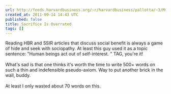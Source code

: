 ```yaml
---
url: http://feeds.harvardbusiness.org/~r/harvardbusiness/pallotta/~3/Mvjui9aKHjE/sacrifice-is-overrated-1.html
created_at: 2011-09-14 14:43 UTC
published: false
title: Sacrifice Is Overrated
tags: []
---
```


Reading HBR and SSIR articles that discuss social benefit is always a game of hide and seek with sociopathy. At least this guy used it as a topic sentence:   "Human beings act out of self-interest. " TAG, you're it!<br><br>What's sad is that one thinks it's worth the time to write 500+ words on such a thin and indefensible pseudo-axiom. Way to put another brick in the wall, buddy. <br><br>At least I only wasted about 70 words on this.
